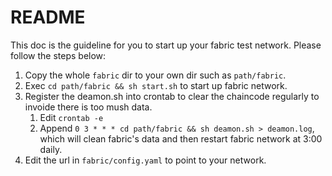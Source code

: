 
# README

This doc is the guideline for you to start up your fabric test network.
Please follow the steps below:

1. Copy the whole `fabric` dir to your own dir  such as `path/fabric`.
2. Exec `cd path/fabric && sh start.sh` to start up fabric network.
3. Register the deamon.sh into crontab to clear the chaincode regularly to invoide there is too mush data. 
   1. Edit  `crontab -e`
   2. Append `0 3 * * * cd path/fabric && sh deamon.sh > deamon.log`, which will clean fabric's data and then restart fabric network at 3:00 daily.
4. Edit the url in `fabric/config.yaml` to point to your network.

